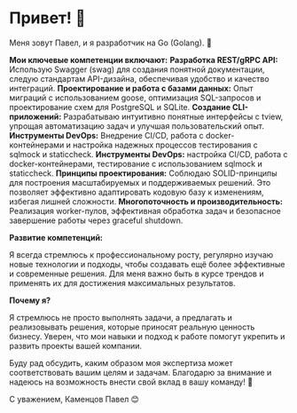 # Привет! 👋

Меня зовут Павел, и я разработчик на Go (Golang). 🐹

**Мои ключевые компетенции включают:**
	**Разработка REST/gRPC API:** Использую Swagger (swag) для создания понятной документации, следую стандартам API-дизайна, обеспечивая удобство и качество интеграций.
	**Проектирование и работа с базами данных:** Опыт миграций с использованием goose, оптимизация SQL-запросов и проектирование схем для PostgreSQL и SQLite.
	**Создание CLI-приложений:** Разрабатываю интуитивно понятные интерфейсы с tview, упрощая автоматизацию задач и улучшая пользовательский опыт.
	**Инструменты DevOps:** Внедрение CI/CD, работа с docker-контейнерами и настройка надежных процессов тестирования с sqlmock и staticcheck.
	**Инструменты DevOps:** настройка CI/CD, работа с docker-контейнерами, тестирование с использованием sqlmock и staticcheck.
 	**Принципы проектирования:** Соблюдаю SOLID-принципы для построения масштабируемых и поддерживаемых решений. Это позволяет эффективно адаптировать кодовую базу к изменениям, избегая лишней сложности.
	**Многопоточность и производительность:** Реализация worker-пулов, эффективная обработка задач и безопасное завершение работы через graceful shutdown.

**Развитие компетенций:**

Я всегда стремлюсь к профессиональному росту, регулярно изучаю новые технологии и подходы, чтобы создавать ещё более эффективные и современные решения. Для меня важно быть в курсе трендов и применять их для достижения максимальных результатов.

**Почему я?**

Я стремлюсь не просто выполнять задачи, а предлагать и реализовывать решения, которые приносят реальную ценность бизнесу. Уверен, что мои навыки и подход к работе помогут укрепить и развить проекты вашей компании.

Буду рад обсудить, каким образом моя экспертиза может соответствовать вашим целям и задачам. Благодарю за внимание и надеюсь на возможность внести свой вклад в вашу команду! 🌟

С уважением,
Каменцов Павел 😊
